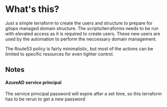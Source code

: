# What's this?

Just a simple terraform to create the users and structure to prepare for gitops managed domain structure.
The scripts/terraforms needs to be run with elevated access as it is required to create users. These new users are used by the automation to perform the neccessary domain management.

The Route53 policy is fairly minimalistic, but most of the actions can be limited to specific resources for even tighter control.


## Notes

#### AzureAD service principal
The service principal password will expire after a set time, so this terraform has to be rerun to get a new password
